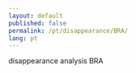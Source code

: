 ```yaml
---
layout: default
published: false
permalink: /pt/disappearance/BRA/
lang: pt
---
```


disappearance analysis BRA
